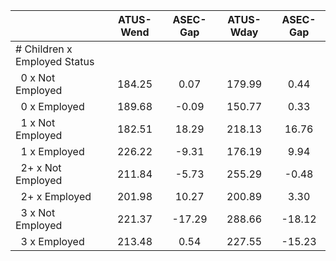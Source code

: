 
|                      |    ATUS-Wend |     ASEC-Gap |    ATUS-Wday |     ASEC-Gap |
| -------------------- | :----------: | :----------: | :----------: | :----------: |
| # Children x Employed Status |              |              |              |              |
| &nbsp;&nbsp;0 x Not Employed |       184.25 |         0.07 |       179.99 |         0.44 |
| &nbsp;&nbsp;0 x Employed |       189.68 |        -0.09 |       150.77 |         0.33 |
| &nbsp;&nbsp;1 x Not Employed |       182.51 |        18.29 |       218.13 |        16.76 |
| &nbsp;&nbsp;1 x Employed |       226.22 |        -9.31 |       176.19 |         9.94 |
| &nbsp;&nbsp;2+ x Not Employed |       211.84 |        -5.73 |       255.29 |        -0.48 |
| &nbsp;&nbsp;2+ x Employed |       201.98 |        10.27 |       200.89 |         3.30 |
| &nbsp;&nbsp;3 x Not Employed |       221.37 |       -17.29 |       288.66 |       -18.12 |
| &nbsp;&nbsp;3 x Employed |       213.48 |         0.54 |       227.55 |       -15.23 |

